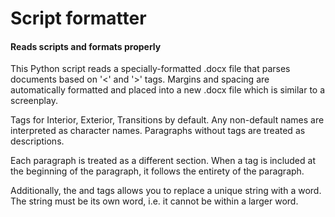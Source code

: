 # Script formatter

#### Reads scripts and formats properly

This Python script reads a specially-formatted .docx file that parses documents based on '<' and '>' tags. Margins and spacing are automatically formatted and placed into a new .docx file which is similar to a screenplay.

Tags for Interior, Exterior, Transitions by default. Any non-default names are interpreted as character names. Paragraphs without tags are treated as descriptions.

Each paragraph is treated as a different section. When a tag is included at the beginning of the paragraph, it follows the entirety of the paragraph.

Additionally, the <key> and <tag> tags allows you to replace a unique string with a word.  The string must be its own word, i.e. it cannot be within a larger word.
